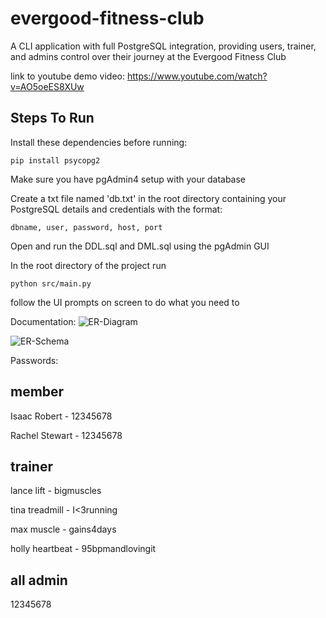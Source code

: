 # evergood-fitness-club
A CLI application with full PostgreSQL integration, providing users, trainer, and admins control over their journey at the Evergood Fitness Club

link to youtube demo video: https://www.youtube.com/watch?v=AO5oeES8XUw

## Steps To Run
Install these dependencies before running:
```
pip install psycopg2
```

Make sure you have pgAdmin4 setup with your database

Create a txt file named 'db.txt' in the root directory containing your PostgreSQL details and credentials
with the format:
```
dbname, user, password, host, port
```

Open and run the DDL.sql and DML.sql using the pgAdmin GUI

In the root directory of the project run 
```
python src/main.py
```

follow the UI prompts on screen to do what you need to

Documentation:
![ER-Diagram](https://github.com/Friendly-Neighborhood-Programmer/evergood-fitness-club/assets/96633176/a18aae28-4bc2-4176-903e-b49b1ed320f9)

![ER-Schema](https://github.com/Friendly-Neighborhood-Programmer/evergood-fitness-club/assets/96633176/c94d2e3b-f3aa-4b1d-a5ba-01b89f17c57b)


Passwords:

## member
Isaac Robert - 12345678

Rachel Stewart - 12345678

## trainer
lance lift - bigmuscles

tina treadmill - I<3running

max muscle - gains4days

holly heartbeat - 95bpmandlovingit

## all admin
12345678

